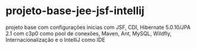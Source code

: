 # projeto-base-jee-jsf-intellij
projeto base com configurações inicias com JSF, CDI, Hibernate 5.0.10/JPA 2.1 com c3p0 como pool de conexões, Maven, Ant, MySQL, Wildfly, Internacionalização e o IntelliJ como IDE
